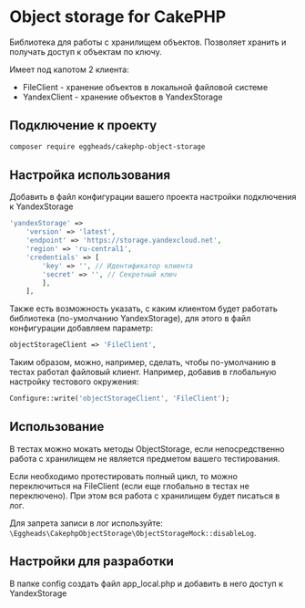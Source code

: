 # Object storage for CakePHP
Библиотека для работы с хранилищем объектов. Позволяет хранить и получать доступ к объектам по ключу.

Имеет под капотом 2 клиента:
* FileClient - хранение объектов в локальной файловой системе
* YandexClient - хранение объектов в YandexStorage

## Подключение к проекту
```bash
composer require eggheads/cakephp-object-storage
```

## Настройка использования
Добавить в файл конфигурации вашего проекта настройки подключения к YandexStorage

```php
'yandexStorage' =>
    'version' => 'latest',
    'endpoint' => 'https://storage.yandexcloud.net',
    'region' => 'ru-central1',
    'credentials' => [
        'key' => '', // Идентификатор клиента
        'secret' => '', // Секретный ключ
        ],
    ],
```

Также есть возможность указать, с каким клиентом будет работать библиотека (по-умолчанию YandexStorage),
для этого в файл конфигурации добавляем параметр:
```php
objectStorageClient => 'FileClient',
```

Таким образом, можно, например, сделать, чтобы по-умолчанию в тестах работал файловый клиент.
Например, добавив в глобальную настройку тестового окружения:
```php
Configure::write('objectStorageClient', 'FileClient');
```

## Использование
В тестах можно мокать методы ObjectStorage, если непосредственно работа с хранилищем не является предметом вашего тестирования.

Если необходимо протестировать полный цикл, то можно переключиться на FileClient (если еще глобально в тестах не переключено).
При этом вся работа с хранилищем будет писаться в лог.

Для запрета записи в лог используйте: `\Eggheads\CakephpObjectStorage\ObjectStorageMock::disableLog`.

## Настройки для разработки
В папке config создать файл app_local.php и добавить в него доступ к YandexStorage
